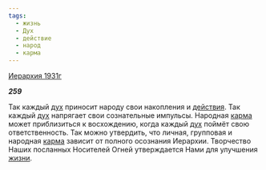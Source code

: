 ```yaml
---
tags:
  - жизнь
  - Дух
  - действие
  - народ
  - карма
---
```

[Иерархия 1931г](https://127.0.0.1:4002/agni/1931)

___259___

Так каждый [дух](../../../tags/#Дух) приносит народу свои накопления и [действия](../../../tags/#действие). Так каждый [дух](../../../tags/#Дух) напрягает свои сознательные импульсы. Народная [карма](../../../tags/#карма) может приблизиться к восхождению, когда каждый [дух](../../../tags/#Дух) поймёт свою ответственность. Так можно утвердить, что личная, групповая и народная [карма](../../../tags/#карма) зависит от полного осознания Иерархии. Творчество Наших посланных Носителей Огней утверждается Нами для улучшения [жизни](../../../tags/#жизнь).   

